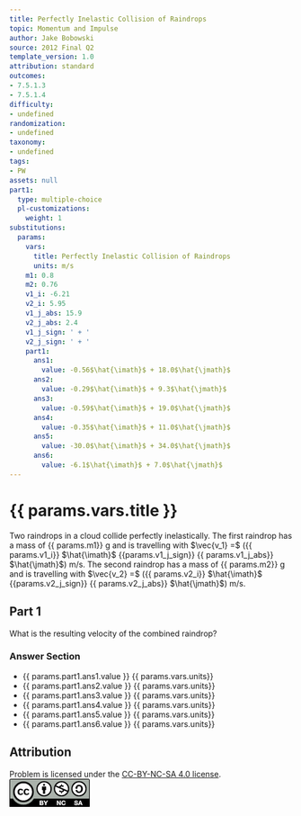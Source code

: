 ```yaml
---
title: Perfectly Inelastic Collision of Raindrops
topic: Momentum and Impulse
author: Jake Bobowski
source: 2012 Final Q2
template_version: 1.0
attribution: standard
outcomes:
- 7.5.1.3
- 7.5.1.4
difficulty:
- undefined
randomization:
- undefined
taxonomy:
- undefined
tags:
- PW
assets: null
part1:
  type: multiple-choice
  pl-customizations:
    weight: 1
substitutions:
  params:
    vars:
      title: Perfectly Inelastic Collision of Raindrops
      units: m/s
    m1: 0.8
    m2: 0.76
    v1_i: -6.21
    v2_i: 5.95
    v1_j_abs: 15.9
    v2_j_abs: 2.4
    v1_j_sign: ' + '
    v2_j_sign: ' + '
    part1:
      ans1:
        value: -0.56$\hat{\imath}$ + 18.0$\hat{\jmath}$
      ans2:
        value: -0.29$\hat{\imath}$ + 9.3$\hat{\jmath}$
      ans3:
        value: -0.59$\hat{\imath}$ + 19.0$\hat{\jmath}$
      ans4:
        value: -0.35$\hat{\imath}$ + 11.0$\hat{\jmath}$
      ans5:
        value: -30.0$\hat{\imath}$ + 34.0$\hat{\jmath}$
      ans6:
        value: -6.1$\hat{\imath}$ + 7.0$\hat{\jmath}$
---
```

# {{ params.vars.title }}
Two raindrops in a cloud collide perfectly inelastically. The first raindrop has a mass of {{ params.m1}} g and is travelling with $\vec{v_1} =$ ({{ params.v1_i}} $\hat{\imath}$ {{params.v1_j_sign}} {{ params.v1_j_abs}} $\hat{\jmath}$) m/s.
The second raindrop has a mass of {{ params.m2}} g and is travelling with $\vec{v_2} =$ ({{ params.v2_i}} $\hat{\imath}$ {{params.v2_j_sign}} {{ params.v2_j_abs}} $\hat{\jmath}$) m/s.

## Part 1

What is the resulting velocity of the combined raindrop?

### Answer Section

- {{ params.part1.ans1.value }} {{ params.vars.units}}
- {{ params.part1.ans2.value }} {{ params.vars.units}}
- {{ params.part1.ans3.value }} {{ params.vars.units}}
- {{ params.part1.ans4.value }} {{ params.vars.units}}
- {{ params.part1.ans5.value }} {{ params.vars.units}}
- {{ params.part1.ans6.value }} {{ params.vars.units}}

## Attribution

Problem is licensed under the [CC-BY-NC-SA 4.0 license](https://creativecommons.org/licenses/by-nc-sa/4.0/).<br> ![The Creative Commons 4.0 license requiring attribution-BY, non-commercial-NC, and share-alike-SA license.](https://raw.githubusercontent.com/firasm/bits/master/by-nc-sa.png)